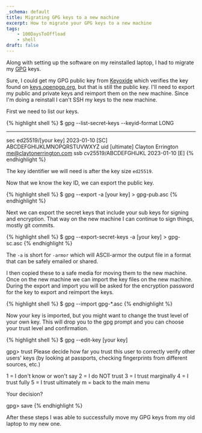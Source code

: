 ```yaml
---
_schema: default
title: Migrating GPG keys to a new machine
excerpt: How to migrate your GPG keys to a new machine
tags: 
    - 100DaysToOffload
    - shell
draft: false
---
```


Along with setting up the software on my reinstalled laptop, I had to migrate my [GPG](https://gnupg.org/) keys.

Sure, I could get my GPG public key from [Keyoxide](https://keyoxide.org/22A87774A7342FE3DF25E15D08528E69B3B9CA3E) which verifies the key found on [keys.openpgp.org](https://keys.openpgp.org/search?q=me%40claytonerrington.com), but that is still the public key. I'll need to export my public and private keys and reimport them on the new machine. Since I'm doing a reinstall I can't SSH my keys to the new machine.

First we need to list our keys.

{% highlight shell %}
$ gpg --list-secret-keys --keyid-format LONG

--------------------------------
sec   ed25519/[your key]  2023-01-10 [SC]
      ABCDEFGHIJKLMNOPQRSTUVWXYZ
uid                 [ultimate] Clayton Errington <me@claytonerrington.com>
ssb   cv25519/ABCDEFGHIJKL 2023-01-10 [E]
{% endhighlight %}

The key identifier we will need is after the key size `ed25519`.

Now that we know the key ID, we can export the public key.

{% highlight shell %}
$ gpg --export -a [your key] > gpg-pub.asc
{% endhighlight %}

Next we can export the secret keys that include your sub keys for signing and encryption. That way on the new machine I can continue to sign things, mostly git commits.

{% highlight shell %}
$ gpg --export-secret-keys -a [your key] > gpg-sc.asc
{% endhighlight %}

The `-a` is short for `-armor` which will ASCII-armor the output file in a format that can be safely emailed or shared.

I then copied these to a safe media for moving them to the new machine. Once on the new machine we can import the key files on the new machine. During the export and import you will be asked for the encryption password for the key to export and reimport the keys.

{% highlight shell %}
$ gpg --import gpg-*.asc
{% endhighlight %}

Now your key is imported, but you might want to change the trust level of your own key. This will drop you to the gpg prompt and you can choose your trust level and confirmation.

{% highlight shell %}
$ gpg --edit-key [your key]

gpg> trust
Please decide how far you trust this user to correctly verify other users' keys
(by looking at passports, checking fingerprints from different sources, etc.)

  1 = I don't know or won't say
  2 = I do NOT trust
  3 = I trust marginally
  4 = I trust fully
  5 = I trust ultimately
  m = back to the main menu

Your decision? 

gpg> save
{% endhighlight %}

After these steps I was able to successfully move my GPG keys from my old laptop to my new one.
